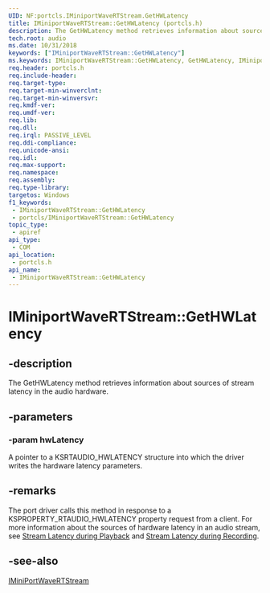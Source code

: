 ```yaml
---
UID: NF:portcls.IMiniportWaveRTStream.GetHWLatency
title: IMiniportWaveRTStream::GetHWLatency (portcls.h)
description: The GetHWLatency method retrieves information about sources of stream latency in the audio hardware.
tech.root: audio
ms.date: 10/31/2018
keywords: ["IMiniportWaveRTStream::GetHWLatency"]
ms.keywords: IMiniportWaveRTStream::GetHWLatency, GetHWLatency, IMiniportWaveRTStream.GetHWLatency, IMiniportWaveRTStream::GetHWLatency, IMiniportWaveRTStream.GetHWLatency
req.header: portcls.h
req.include-header: 
req.target-type: 
req.target-min-winverclnt: 
req.target-min-winversvr: 
req.kmdf-ver: 
req.umdf-ver: 
req.lib: 
req.dll: 
req.irql: PASSIVE_LEVEL
req.ddi-compliance: 
req.unicode-ansi: 
req.idl: 
req.max-support: 
req.namespace: 
req.assembly: 
req.type-library: 
targetos: Windows
f1_keywords:
 - IMiniportWaveRTStream::GetHWLatency
 - portcls/IMiniportWaveRTStream::GetHWLatency
topic_type:
 - apiref
api_type:
 - COM
api_location:
 - portcls.h
api_name:
 - IMiniportWaveRTStream::GetHWLatency
---
```


# IMiniportWaveRTStream::GetHWLatency


## -description

The GetHWLatency method retrieves information about sources of stream latency in the audio hardware.

## -parameters

### -param hwLatency

A pointer to a KSRTAUDIO_HWLATENCY structure into which the driver writes the hardware latency parameters.

## -remarks

The port driver calls this method in response to a KSPROPERTY_RTAUDIO_HWLATENCY property request from a client.
For more information about the sources of hardware latency in an audio stream, see [Stream Latency during Playback](/windows-hardware/drivers/audio/stream-latency-during-playback) and [Stream Latency during Recording](/windows-hardware/drivers/audio/stream-latency-during-recording).

## -see-also

[IMiniPortWaveRTStream](nn-portcls-iminiportwavertstream.md)

